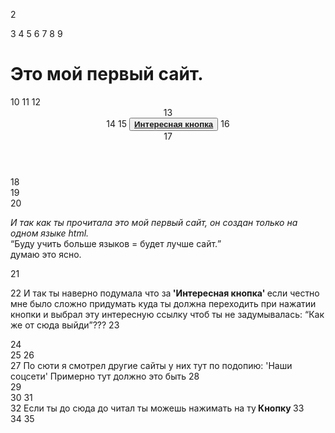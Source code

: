 
<!DOCTYPE html>
2
<html lang="ru">
3
  <head>
4
    <meta charset="utf-8">
5
    <link rel="stylesheet" href="style.css">
6
    <!-- Это то-что написано на вкладке -->
7
    <title>Ксюшин сайт.</title>
8
    <!--Всегда путал где шапка сайта поэтому это написал-->
9
    <h1>Это мой первый сайт.</h1>
10
  </head>
11
  <body>
12
    <header>
13
      <nav>
14
        <!--Ссылка на наш диолог с ксюшой-->
15
        <button><a href="tg://resolve?domain=@Vunigretik"><b>Интересная кнопка</b></a></button>
16
      </nav>
17
    </header>
18
    <main>
19
      <article>
20
        <p><i>И так как ты прочитала это мой первый сайт, он создан только на одном языке html.</i><br><q>Буду учить больше языков = будет лучше сайт.</q> <br>думаю это ясно.</p>
21
        <p>
22
          И так ты наверно подумала что за<strong> 'Интересная кнопка' </strong>если честно мне было сложно придумать куда ты должна переходить при нажатии кнопки и выбрал эту интересную ссылку чтоб ты не задумывалась: <q>Как же от сюда выйди</q>???
23
        </p>
24
      </article>
25
      <!-- Тут было написано: 'Тут могла быть ваша реклама'.-->
26
      <aside>
27
        По сюти я смотрел другие сайты у них тут по подопию: 'Наши соцсети' Примерно тут должно это быть
28
      </aside>
29
    </main>
30
    <!-- Это подвал сайта-->
31
    <footer>
32
      Если ты до сюда до читал ты можешь нажимать на ту<STRONG> Кнопку </STRONG>
33
    </footer>
34
  </body>
35
</html>
